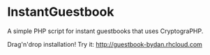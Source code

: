 InstantGuestbook
================

A simple PHP script for instant guestbooks that uses CryptograPHP.

Drag'n'drop installation!
Try it: http://guestbook-bydan.rhcloud.com
